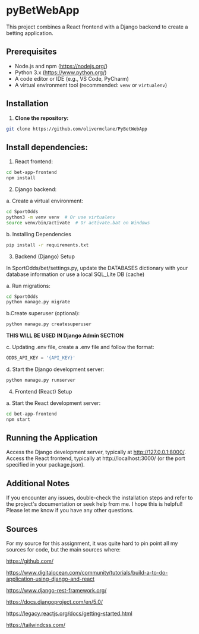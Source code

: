 # pyBetWebApp

This project combines a React frontend with a Django backend to create a betting application.

## Prerequisites

- Node.js and npm (https://nodejs.org/)
- Python 3.x (https://www.python.org/)
- A code editor or IDE (e.g., VS Code, PyCharm)
- A virtual environment tool (recommended: `venv` or `virtualenv`)

## Installation

1. **Clone the repository:**

```bash
git clone https://github.com/olivermclane/PyBetWebApp
```

## Install dependencies:

1. React frontend:

```bash
cd bet-app-frontend
npm install
```

2. Django backend:

a. Create a virtual environment:

```bash
cd SportOdds
python3 -m venv venv  # Or use virtualenv
source venv/bin/activate  # Or activate.bat on Windows
``` 
b. Installing Dependencies
```bash
pip install -r requirements.txt
```
3. Backend (Django) Setup

In SportOdds/bet/settings.py, update the DATABASES dictionary with your database information or use a local SQL_Lite DB (cache)

a. Run migrations:

 ```bash
cd SportOdds
python manage.py migrate
```

b.Create superuser (optional):

```bash
python manage.py createsuperuser
```
**THIS WILL BE USED IN Django Admin SECTION**

c. Updating .env file, create a .env file and follow the format:
```python
ODDS_API_KEY = '{API_KEY}'
```

d. Start the Django development server:

```bash
python manage.py runserver
```

4. Frontend (React) Setup
 
a. Start the React development server:

```Bash
cd bet-app-frontend
npm start
```

## Running the Application
Access the Django development server, typically at http://127.0.0.1:8000/.
Access the React frontend, typically at http://localhost:3000/ (or the port specified in your package.json).

## Additional Notes
If you encounter any issues, double-check the installation steps and refer to the project's documentation or seek help from me.
 I hope this is helpful! Please let me know if you have any other questions.

## Sources

For my source for this assignment, it was quite hard to pin point all my sources for code, but the main sources where:

https://github.com/

https://www.digitalocean.com/community/tutorials/build-a-to-do-application-using-django-and-react

https://www.django-rest-framework.org/

https://docs.djangoproject.com/en/5.0/

https://legacy.reactjs.org/docs/getting-started.html

https://tailwindcss.com/

